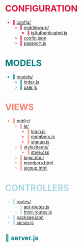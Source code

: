 

<span style='color: crimson;'>

# CONFIGURATION

* :file_folder: [config/](./config)
  * :file_folder: [middleware/](./config/middleware)
    * :page_facing_up: [isAuthenticated.js](./config/middleware/isAuthenticated.js)
  * :page_facing_up: [config.json](./config/config.json)
  * :page_facing_up: [passport.js](./config/passport.js)

</span>

<span style='color: teal;'>

# MODELS
* :file_folder: [models/](./models)
  * :page_facing_up: [index.js](./models/index.js)
  * :page_facing_up: [user.js](./models/user.js)

<span style='color:salmon'>

# VIEWS

* :file_folder: [public/](./public)
  * :file_folder: [js/](./public/js)
    * :page_facing_up: [login.js](./public/js/login.js)
    * :page_facing_up: [members.js](./public/js/members.js)
    * :page_facing_up: [signup.js](./public/js/signup.js)
  * :file_folder: [stylesheets/](./public/stylesheets)
    * :page_facing_up: [style.css](./public/stylesheets/style.css)
  * :file_folder: [login.html](./public/login.html)
  * :file_folder: [members.html](./public/members.html)
  * :file_folder: [signup.html](./public/signup.html)


</span>
<span style='color: lightblue;'>

# CONTROLLERS
* :file_folder: [routes/](./routes)
  * :page_facing_up: [api-routes.js](./routes/api-routes.js)
  * :page_facing_up: [html-routes.js](./routes/html-routes.js)
* :page_facing_up: [package.json](./package.json)
* :page_facing_up: [server.js](./server.js)
  
</span>



## :page_facing_up: server.js



